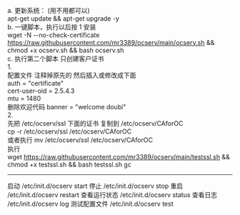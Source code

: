 a. 更新系统： (用不用都可以)  
  apt-get update && apt-get upgrade -y  
b. 一键脚本，执行以后按 1 安装  
wget -N --no-check-certificate https://raw.githubusercontent.com/mr3389/ocserv/main/ocserv.sh && chmod +x ocserv.sh && bash ocserv.sh  
c. 执行第二个脚本 只创建客户证书  
1.  
配置文件 注释掉原先的 然后插入或修改成下面  
auth = "certificate"  
cert-user-oid = 2.5.4.3  
mtu = 1480  
删除欢迎代码 banner = "welcome doubi"  
2.   
先把 /etc/ocserv/ssl  下面的证书  复制到  /etc/ocserv/CAforOC  
cp -r  /etc/ocserv/ssl  /etc/ocserv/CAforOC  
 或者执行 mv /etc/ocserv/ssl /etc/ocserv/CAforOC  
执行  
wget https://raw.githubusercontent.com/mr3389/ocserv/main/testssl.sh && chmod +x testssl.sh && bash testssl.sh gc

----------------------------
启动
/etc/init.d/ocserv start
停止
/etc/init.d/ocserv stop
重启
/etc/init.d/ocserv restart
查看运行状态
/etc/init.d/ocserv status
查看日志
/etc/init.d/ocserv log
测试配置文件
/etc/init.d/ocserv test


